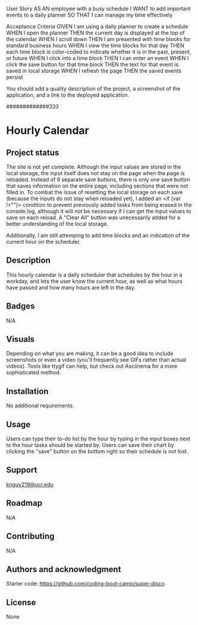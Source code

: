 User Story
AS AN employee with a busy schedule
I WANT to add important events to a daily planner
SO THAT I can manage my time effectively

Acceptance Criteria
GIVEN I am using a daily planner to create a schedule
WHEN I open the planner
THEN the current day is displayed at the top of the calendar
WHEN I scroll down
THEN I am presented with time blocks for standard business hours
WHEN I view the time blocks for that day
THEN each time block is color-coded to indicate whether it is in the past, present, or future
WHEN I click into a time block
THEN I can enter an event
WHEN I click the save button for that time block
THEN the text for that event is saved in local storage
WHEN I refresh the page
THEN the saved events persist

You should add a quality description of the project, a screenshot of the application, and a link to the deployed application.

#############333
# Hourly Calendar 

## Project status
The site is not yet complete. Although the input values are stored in the local storage, the input itself does not stay on the page when the page is reloaded. Instead of 9 separate save buttons, there is only one save button that saves information on the entire page, including sections that were not filled in. To combat the issue of resetting the local storage on each save (because the inputs do not stay when reloaded yet), I added an <if (var !="")> condition to prevent previously added tasks from being erased in the console.log, although it will not be necessary if I can get the input values to save on each reload. A "Clear All" button was unecessarily added for a better understanding of the local storage. 

Additionally, I am still attemping to add time blocks and an indication of the current hour on the scheduler. 

## Description
This hourly calendar is a daily scheduler that schedules by the hour in a workday, and lets the user know the current hour, as well as what hours have passed and how many hours are left in the day.


## Badges
N/A

## Visuals
Depending on what you are making, it can be a good idea to include screenshots or even a video (you'll frequently see GIFs rather than actual videos). Tools like ttygif can help, but check out Asciinema for a more sophisticated method.

## Installation
No additional requirements. 

## Usage
Users can type their to-do list by the hour by typing in the input boxes next to the hour tasks should be started by. Users can save their chart by clicking the "save" button on the bottom right so their schedule is not lost.

## Support
knguy219@ucr.edu

## Roadmap
N/A

## Contributing
N/A

## Authors and acknowledgment
Starter code: <https://github.com/coding-boot-camp/super-disco>

## License
None
